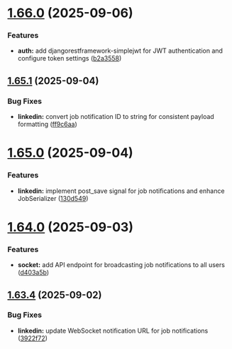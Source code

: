 # [1.66.0](https://github.com/ghorbani-mohammad/Django-Social-Networks-Crawler/compare/v1.65.1...v1.66.0) (2025-09-06)


### Features

* **auth:** add djangorestframework-simplejwt for JWT authentication and configure token settings ([b2a3558](https://github.com/ghorbani-mohammad/Django-Social-Networks-Crawler/commit/b2a355841fd356ad542b7c4685b3a83b8eb09b40))



## [1.65.1](https://github.com/ghorbani-mohammad/Django-Social-Networks-Crawler/compare/v1.65.0...v1.65.1) (2025-09-04)


### Bug Fixes

* **linkedin:** convert job notification ID to string for consistent payload formatting ([ff9c6aa](https://github.com/ghorbani-mohammad/Django-Social-Networks-Crawler/commit/ff9c6aaa4b8695a677535986b913ca1f40b7e454))



# [1.65.0](https://github.com/ghorbani-mohammad/Django-Social-Networks-Crawler/compare/v1.64.0...v1.65.0) (2025-09-04)


### Features

* **linkedin:** implement post_save signal for job notifications and enhance JobSerializer ([130d549](https://github.com/ghorbani-mohammad/Django-Social-Networks-Crawler/commit/130d549672589ea3b47fbaba267fe6c5ec9b7877))



# [1.64.0](https://github.com/ghorbani-mohammad/Django-Social-Networks-Crawler/compare/v1.63.4...v1.64.0) (2025-09-03)


### Features

* **socket:** add API endpoint for broadcasting job notifications to all users ([d403a5b](https://github.com/ghorbani-mohammad/Django-Social-Networks-Crawler/commit/d403a5bd033935ca5b262414c7fd7993db26cd05))



## [1.63.4](https://github.com/ghorbani-mohammad/Django-Social-Networks-Crawler/compare/v1.63.3...v1.63.4) (2025-09-02)


### Bug Fixes

* **linkedin:** update WebSocket notification URL for job notifications ([3922f72](https://github.com/ghorbani-mohammad/Django-Social-Networks-Crawler/commit/3922f72d7daad035d3f9558d6c76af867ba2f739))



